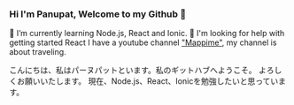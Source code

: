 ### Hi I'm Panupat, Welcome to my Github 👋

🔭 I’m currently learning Node.js, React and Ionic.
🤔 I'm looking for help with getting started React
I have a youtube channel ["Mappime"](https://www.youtube.com/channel/UCpFBCeWV8kbI6fmsrHBRwuw), my channel is about traveling.

こんにちは、私はパーヌパットといます。私のギットハブへようこそ。
よろしくお願いいたします。
現在、Node.js、React、Ionicを勉強したいと思っています。


<!--
**Panupat305/Panupat305** is a ✨ _special_ ✨ repository because its `README.md` (this file) appears on your GitHub profile.

Here are some ideas to get you started:

- 🔭 I’m currently working on ...
- 🌱 I’m currently learning ...
- 👯 I’m looking to collaborate on ...
- 🤔 I’m looking for help with ...
- 💬 Ask me about ...
- 📫 How to reach me: ...
- 😄 Pronouns: ...
- ⚡ Fun fact: ...
-->
